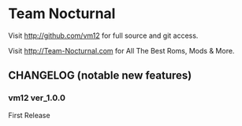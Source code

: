 Team Nocturnal
===============

Visit http://github.com/vm12 for full source and git access.

Visit http://Team-Nocturnal.com for All The Best Roms, Mods & More.

CHANGELOG (notable new features)
---------
### vm12 ver_1.0.0

First Release

